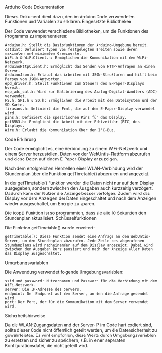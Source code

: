 Arduino Code Dokumentation

Dieses Dokument dient dazu, den im Arduino Code verwendeten Funktionen und Variablen zu erklären.
Eingesetzte Bibliotheken

Der Code verwendet verschiedene Bibliotheken, um die Funktionen des Programms zu implementieren:

    Arduino.h: Stellt die Basisfunktionen der Arduino-Umgebung bereit.
    cstdint: Definiert Typen von festgelegten Breiten sowie deren maximalen und minimalen Grenzwerte.
    WiFi.h & WiFiClient.h: Ermöglichen die Kommunikation mit dem WiFi-Netzwerk.
    ArduinoHttpClient.h: Ermöglicht das Senden von HTTP-Anfragen an einen Server.
    ArduinoJson.h: Erlaubt das Arbeiten mit JSON-Strukturen und hilft beim Parsen von JSON-Antworten.
    epd_driver.h: Stellt Funktionen zum Steuern des E-Paper-Displays bereit.
    esp_adc_cal.h: Wird zur Kalibrierung des Analog-Digital-Wandlers (ADC) verwendet.
    FS.h, SPI.h & SD.h: Ermöglichen die Arbeit mit dem Dateisystem und der SD-Karte.
    firasans.h: Definiert die Font, die auf dem E-Paper-Display verwendet wird.
    pins.h: Definiert die spezifischen Pins für das Display.
    pcf8563.h: Ermöglicht die Arbeit mit der Echtzeituhr (RTC) des Displays.
    Wire.h: Erlaubt die Kommunikation über den I²C-Bus.

Code Erklärung

Der Code ermöglicht es, eine Verbindung zu einem WiFi-Netzwerk und einem Server herzustellen, Daten von der
WebUntis-Plattform abzurufen und diese Daten auf einem E-Paper-Display anzuzeigen.

Nach dem erfolgreichen Herstellen einer WLAN-Verbindung wird der Stundenplan über die Funktion getTimetable() abgerufen
und angezeigt.

In der getTimetable() Funktion werden die Daten nicht nur auf dem Display ausgegeben, sondern zwischen den Ausgaben auch
kurzzeitig verzögert. Dadurch kann der Nutzer die Anzeige besser verfolgen. Zudem wird das Display vor dem Anzeigen der
Daten eingeschaltet und nach dem Anzeigen wieder ausgeschaltet, um Energie zu sparen.

Die loop() Funktion ist so programmiert, dass sie alle 10 Sekunden den Stundenplan aktualisiert.
Schlüsselfunktionen

Die Funktion getTimetable() wurde erweitert:

    getTimetable(): Diese Funktion sendet eine Anfrage an den WebUntis-Server, um den Stundenplan abzurufen. Jede Zeile des abgerufenen Stundenplans wird nacheinander auf dem Display angezeigt. Dabei wird zwischen den Ausgaben kurz pausiert und nach der Anzeige aller Daten das Display ausgeschaltet.

Umgebungsvariablen

Die Anwendung verwendet folgende Umgebungsvariablen:

    ssid und password: Nutzernamen und Passwort für die Verbindung mit dem WiFi-Netzwerk.
    server: Die IP-Adresse des Servers.
    endpoint: Der Endpunkt auf dem Server, an den die Anfrage gesendet wird.
    port: Der Port, der für die Kommunikation mit dem Server verwendet wird.

Sicherheitshinweise

Da die WLAN-Zugangsdaten und der Server-IP im Code hart codiert sind, sollte dieser Code nicht öffentlich geteilt
werden, um die Datensicherheit zu gewährleisten. Es wird empfohlen, diese Werte durch Umgebungsvariablen zu ersetzen und
sicher zu speichern, z.B. in einer separaten Konfigurationsdatei, die nicht geteilt wird.